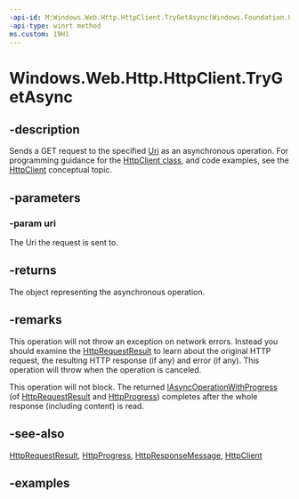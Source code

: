 ```yaml
---
-api-id: M:Windows.Web.Http.HttpClient.TryGetAsync(Windows.Foundation.Uri)
-api-type: winrt method
ms.custom: 19H1
---
```


<!-- Method syntax.
public IAsyncOperationWithProgress<HttpProgress> HttpClient.TryGetAsync(Uri uri)
-->

# Windows.Web.Http.HttpClient.TryGetAsync

## -description
Sends a GET request to the specified [Uri](../windows.foundation/uri.md) as an asynchronous operation. For programming guidance for the [HttpClient class](/uwp/api/windows.web.http.httpclient), and code examples, see the [HttpClient](/windows/uwp/networking/httpclient) conceptual topic.

## -parameters
### -param uri
The Uri the request is sent to.

## -returns
The object representing the asynchronous operation.

## -remarks
This operation will not throw an exception on network errors. Instead you should examine the [HttpRequestResult](httprequestresult.md) to learn about the original HTTP request, the resulting HTTP response (if any) and error (if any). This operation will throw when the operation is canceled.

This operation will not block. The returned [IAsyncOperationWithProgress](../windows.foundation/iasyncoperationwithprogress_2.md) (of [HttpRequestResult](/uwp/api/windows.web.http.httprequestresult) and [HttpProgress](/uwp/api/windows.web.http.httpprogress)) completes after the whole response (including content) is read.

## -see-also
[HttpRequestResult](httprequestresult.md), [HttpProgress](httpprogress.md), [HttpResponseMessage](httpresponsemessage.md), [HttpClient](/windows/uwp/networking/httpclient)

## -examples

